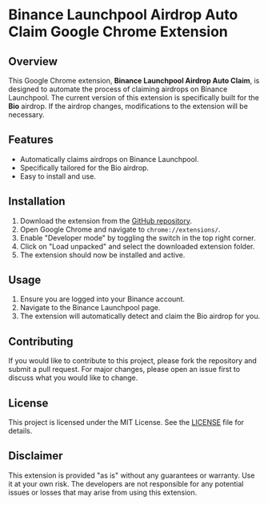 # Binance Launchpool Airdrop Auto Claim Google Chrome Extension

## Overview

This Google Chrome extension, **Binance Launchpool Airdrop Auto Claim**, is designed to automate the process of claiming airdrops on Binance Launchpool. The current version of this extension is specifically built for the **Bio** airdrop. If the airdrop changes, modifications to the extension will be necessary.

## Features

- Automatically claims airdrops on Binance Launchpool.
- Specifically tailored for the Bio airdrop.
- Easy to install and use.

## Installation

1. Download the extension from the [GitHub repository](#).
2. Open Google Chrome and navigate to `chrome://extensions/`.
3. Enable "Developer mode" by toggling the switch in the top right corner.
4. Click on "Load unpacked" and select the downloaded extension folder.
5. The extension should now be installed and active.

## Usage

1. Ensure you are logged into your Binance account.
2. Navigate to the Binance Launchpool page.
3. The extension will automatically detect and claim the Bio airdrop for you.

## Contributing

If you would like to contribute to this project, please fork the repository and submit a pull request. For major changes, please open an issue first to discuss what you would like to change.

## License

This project is licensed under the MIT License. See the [LICENSE](#) file for details.

## Disclaimer

This extension is provided "as is" without any guarantees or warranty. Use it at your own risk. The developers are not responsible for any potential issues or losses that may arise from using this extension.

